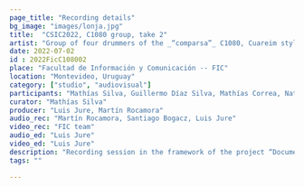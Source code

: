 ```yaml
---
page_title: "Recording details"
bg_image: "images/lonja.jpg"
title:  "CSIC2022, C1080 group, take 2"  
artist: "Group of four drummers of the _“comparsa”_ C1080, Cuareim style"  
date: 2022-07-02
id : 2022FicC108002
place: "Facultad de Información y Comunicación -- FIC"  
location: "Montevideo, Uruguay"  
category: ["studio", "audiovisual"]
participants: "Mathías Silva, Guillermo Díaz Silva, Mathías Correa, Natalia Riefel"  
curator: "Mathías Silva"  
producer: "Luis Jure, Martín Rocamora"  
audio_rec: "Martín Rocamora, Santiago Bogacz, Luis Jure"  
video_rec: "FIC team"  
audio_ed: "Luis Jure"  
video_ed: "Luis Jure"  
description: "Recording session in the framework of the project “Documentation and analysis of Uruguayan candombe drumming” funded by CSIC, the research agency of the University. The session was conducted in collaboration with FIC."  
tags: ""  

---
```

